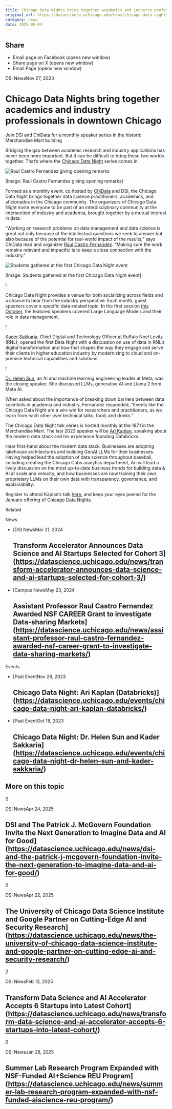 ```yaml
---
title: Chicago Data Nights bring together academics and industry professionals in downtown Chicago – DSI
original_url: https://datascience.uchicago.edu/news/chicago-data-nights-bring-together-academics-and-industry-professionals-in-downtown-chicago
category: news
date: 2025-05-04
---
```


## Share

* Email page on Facebook (opens new window)
* Share page on X (opens new window)
* Email Page (opens new window)

<!-- Table-like structure detected -->

DSI NewsNov 27, 2023

# Chicago Data Nights bring together academics and industry professionals in downtown Chicago

Join DSI and ChiData for a monthly speaker series in the historic Merchandise Mart building

Bridging the gap between academic research and industry applications has never been more important. But it can be difficult to bring these two worlds together. That’s where the [Chicago Data Night](https://datascience.uchicago.edu/events/chicago-data-night-ari-kaplan-databricks/) series comes in.

![Raul Castro Fernandez giving opening remarks](http://datascience.uchicago.edu/wp-content/uploads/2023/11/uchicago_10.18.23-101-600x400.jpg)

[Image: Raul Castro Fernandez giving opening remarks]

Formed as a monthly event, co hosted by [ChiData](https://urldefense.com/v3/__https://uchi-db.github.io/chidatasite/__;!!BpyFHLRN4TMTrA!44DGwsiDHf8kvRz3cTfhlGrL1A8_4hTd12bCShOhvxqarBKD3W8kNSK44h3Melid7ZdgFbRtrrVD4V4koCM$) and DSI, the Chicago Data Night brings together data science practitioners, academics, and aficionados in the Chicago community. The organizers of Chicago Data Night invite everyone to be part of an interdisciplinary community at the intersection of industry and academia, brought together by a mutual interest in data.

“Working on research problems on data management and data science is great not only because of the intellectual questions we seek to answer but also because of the potential for real-world impact of the results,” says ChiData lead and organizer [Raul Castro Fernandez](https://datascience.uchicago.edu/people/raul-castro-fernandez/). “Making sure the work remains relevant and impactful is to keep a close connection with the industry.”

![Students gathered at the first Chicago Data Night event](http://datascience.uchicago.edu/wp-content/uploads/2023/11/uchicago_10.18.23-322-600x400.jpg)

[Image: Students gathered at the first Chicago Data Night event]

!

Chicago Data Night provides a venue for both socializing across fields and a chance to hear from the industry perspective. Each month, guest speakers cover a specific data-related topic. In the first session [this October](https://datascience.uchicago.edu/events/chicago-data-night-dr-helen-sun-and-kader-sakkaria/), the featured speakers covered Large Language Models and their role in data management.

!

[Kader Sakkaria](https://www.linkedin.com/in/ksakkaria/), Chief Digital and Technology Officer at Ruffalo Noel Levitz (RNL), opened the first Data Night with a discussion on use of data in RNL’s digital transformation and how that shapes the way they engage and serve their clients in higher education industry by modernizing to cloud and on-premise technical capabilities and solutions.

!

[Dr. Helen Sun](https://www.linkedin.com/in/drhelensun/), an AI and machine learning engineering leader at Meta, was the closing speaker. She discussed LLMs, generative AI and Llama 2 from Meta AI.

When asked about the importance of breaking down barriers between data scientists in academia and industry, Fernandez responded, “Events like the Chicago Data Night are a win-win for researchers and practitioners, as we learn from each other over technical talks, food, and drinks.”

The Chicago Data Night talk series is hosted monthly at the 1871 in the Merchandise Mart. The last 2023 speaker will be [Ari Kaplan](https://datascience.uchicago.edu/events/chicago-data-night-ari-kaplan-databricks/), speaking about the modern data stack and his experience founding Databricks.

Hear first-hand about the modern data stack. Businesses are adopting lakehouse architectures and building GenAI LLMs for their businesses. Having helped lead the adoption of data science throughout baseball, including creating the Chicago Cubs analytics department, Ari will lead a lively discussion on the most up-to-date business trends for building data & AI at scale and velocity, and how businesses are now training their own proprietary LLMs on their own data with transparency, governance, and explainability.

Register to attend Kaplan’s talk [here](https://datascience.uchicago.edu/events/chicago-data-night-ari-kaplan-databricks/), and keep your eyes peeled for the January offering of [Chicago Data Nights](https://datascience.uchicago.edu/news-events/events/).

Related

News

* [DSI NewsMar 21, 2024

  ## Transform Accelerator Announces Data Science and AI Startups Selected for Cohort 3](https://datascience.uchicago.edu/news/transform-accelerator-announces-data-science-and-ai-startups-selected-for-cohort-3/)
* [Campus NewsMay 23, 2024

  ## Assistant Professor Raul Castro Fernandez Awarded NSF CAREER Grant to investigate Data-sharing Markets](https://datascience.uchicago.edu/news/assistant-professor-raul-castro-fernandez-awarded-nsf-career-grant-to-investigate-data-sharing-markets/)

Events

* [Past EventNov 29, 2023

  ## Chicago Data Night: Ari Kaplan (Databricks)](https://datascience.uchicago.edu/events/chicago-data-night-ari-kaplan-databricks/)
* [Past EventOct 18, 2023

  ## Chicago Data Night: Dr. Helen Sun and Kader Sakkaria](https://datascience.uchicago.edu/events/chicago-data-night-dr-helen-sun-and-kader-sakkaria/)

## More on this topic

[!

DSI NewsApr 24, 2025

## DSI and The Patrick J. McGovern Foundation Invite the Next Generation to Imagine Data and AI for Good](https://datascience.uchicago.edu/news/dsi-and-the-patrick-j-mcgovern-foundation-invite-the-next-generation-to-imagine-data-and-ai-for-good/)
[!

DSI NewsApr 22, 2025

## The University of Chicago Data Science Institute and Google Partner on Cutting-Edge AI and Security Research](https://datascience.uchicago.edu/news/the-university-of-chicago-data-science-institute-and-google-partner-on-cutting-edge-ai-and-security-research/)
[!

DSI NewsFeb 13, 2025

## Transform Data Science and AI Accelerator Accepts 6 Startups into Latest Cohort](https://datascience.uchicago.edu/news/transform-data-science-and-ai-accelerator-accepts-6-startups-into-latest-cohort/)
[!

DSI NewsJan 28, 2025

## Summer Lab Research Program Expanded with NSF-Funded AI+Science REU Program](https://datascience.uchicago.edu/news/summer-lab-research-program-expanded-with-nsf-funded-aiscience-reu-program/)